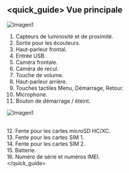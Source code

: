 ## <quick_guide> Vue principale

![Imagen1](http://static.energysistem.com/images/manuals/39530/535565e5544ec.jpg)

1. Capteurs de luminosité et de proximité.
2. Sortie pour les écouteurs.
3. Haut-parleur frontal.
4. Entrée USB.
5. Caméra frontale.
6. Caméra de recul.
7. Touche de volume.
8. Haut-parleur arrière.
9. Touches tactiles Menu, Démarrage, Retour.
10. Microphone.
11. Bouton de démarrage / éteint.

![Imagen1](http://static.energysistem.com/images/manuals/39530/535565f242a11.jpg)

<br>12. Fente pour les cartes microSD HC/XC.<br>13. Fente pour les cartes SIM 1.<br>14. Fente pour les cartes SIM 2.<br>15. Batterie.<br> 16. Numéro de série et numéros IMEI.<br>
</quick_guide>
